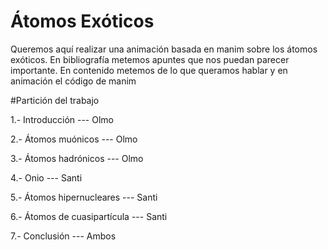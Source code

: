 # Átomos Exóticos
Queremos aquí realizar una animación basada en manim sobre los átomos exóticos. En bibliografía metemos apuntes que nos puedan parecer importante. En contenido metemos de lo que queramos hablar y en animación el código de manim

#Partición del trabajo

1.- Introducción --- Olmo 

2.- Átomos muónicos --- Olmo

3.- Átomos hadrónicos --- Olmo

4.- Onio --- Santi

5.- Átomos hipernucleares --- Santi

6.- Átomos de cuasipartícula --- Santi

7.- Conclusión --- Ambos

